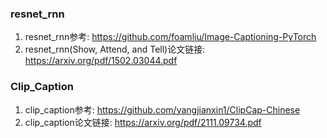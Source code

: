
### resnet_rnn
1. resnet_rnn参考: https://github.com/foamliu/Image-Captioning-PyTorch
2. resnet_rnn(Show, Attend, and Tell)论文链接: https://arxiv.org/pdf/1502.03044.pdf

### Clip_Caption
1. clip_caption参考: https://github.com/yangjianxin1/ClipCap-Chinese
2. clip_caption论文链接: https://arxiv.org/pdf/2111.09734.pdf 



